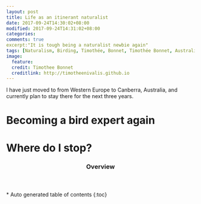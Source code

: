 ```yaml
---
layout: post
title: Life as an itinerant naturalist
date: 2017-09-24T14:30:02+08:00
modified: 2017-09-24T14:31:02+08:00
categories:
comments: true
excerpt:"It is tough being a naturalist newbie again"
tags: [Naturalism, Birding, Timothée, Bonnet, Timothée Bonnet, Australia, Birds, birdwatching, orchids, insects, herpethology, reptiles, amphibians, mammals, flowers, outside, outdoor]
image:
  feature:
  credit: Timothee Bonnet
  creditlink: http://timotheenivalis.github.io
---
```


I have just moved to from Western Europe to Canberra, Australia, and currently plan to stay there for the next three years.

# Becoming a bird expert again

# Where do I stop? 

<section id="table-of-contents" class="toc">
  <header>
    <h3>Overview</h3>
  </header>
<div id="drawer" markdown="1">
*  Auto generated table of contents
{:toc}
</div>
</section><!-- /#table-of-contents -->

